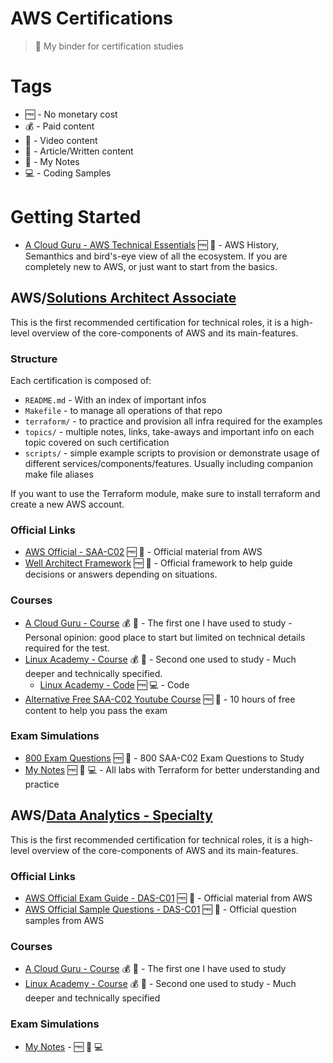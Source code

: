 # AWS Certifications
> 📒 My binder for certification studies

# Tags

* 🆓 - No monetary cost
* 💰 - Paid content
* 📼 - Video content
* 📖 - Article/Written content
* 📝 - My Notes
* 💻 - Coding Samples

# Getting Started

* [A Cloud Guru - AWS Technical Essentials](https://acloud.guru/learn/aws-technical-essentials) 🆓 📼 - AWS History, Semanthics and bird's-eye view of all the ecosystem. If you are completely new to AWS, or just want to start from the basics.

## AWS/[Solutions Architect Associate](solutions-architect-associate/)

This is the first recommended certification for technical roles, it is a high-level overview of the core-components of AWS and its main-features.

### Structure

Each certification is composed of:
* `README.md` - With an index of important infos
* `Makefile` - to manage all operations of that repo
* `terraform/` - to practice and provision all infra required for the examples
* `topics/` - multiple notes, links, take-aways and important info on each topic covered on such certification
* `scripts/` - simple example scripts to provision or demonstrate usage of different services/components/features. Usually including companion make file aliases

If you want to use the Terraform module, make sure to install terraform and create a new AWS account.


### Official Links

* [AWS Official - SAA-C02](https://aws.amazon.com/certification/certified-solutions-architect-associate/) 🆓 📖 - Official material from AWS
* [Well Architect Framework](https://aws.amazon.com/architecture/well-architected/) 🆓  📖 - Official framework to help guide decisions or answers depending on situations.

### Courses

* [A Cloud Guru - Course](https://acloud.guru/learn/aws-certified-solutions-architect-associate) 💰 📼 - The first one I have used to study - Personal opinion: good place to start but limited on technical details required for the test.
* [Linux Academy - Course](http://github.com/linuxacademy/content-aws-csa2019) 💰 📼 - Second one used to study - Much deeper and technically specified.
  * [Linux Academy - Code](https://github.com/linuxacademy/content-aws-csa2019) 🆓 💻 - Code
* [Alternative Free SAA-C02 Youtube Course](https://www.youtube.com/watch?v=Ia-UEYYR44s&feature=youtu.be) 🆓 📼 - 10 hours of free content to help you pass the exam

### Exam Simulations

* [800 Exam Questions](https://www.youtube.com/watch?v=pPCru6sKsZU&feature=youtu.be) 🆓 📼 - 800 SAA-C02 Exam Questions to Study
* [My Notes](solutions-architect-associate/) 🆓 📝 💻 - All labs with Terraform for better understanding and practice

## AWS/[Data Analytics - Specialty](data-analytics-specialty/)

This is the first recommended certification for technical roles, it is a high-level overview of the core-components of AWS and its main-features.

### Official Links

* [AWS Official Exam Guide - DAS-C01](https://d1.awsstatic.com/training-and-certification/docs-data-analytics-specialty/AWS-Certified-Data-Analytics-Specialty_Exam-Guide.pdf) 🆓 📖 - Official material from AWS
* [AWS Official Sample Questions - DAS-C01](https://d1.awsstatic.com/training-and-certification/docs-data-analytics-specialty/AWS-Certified-Data-Analytics-Specialty_Sample-Questions.pdf) 🆓 📖 - Official question samples from AWS

### Courses

* [A Cloud Guru - Course](https://learn.acloud.guru/course/aws-certified-big-data-specialty/dashboard) 💰 📼 - The first one I have used to study
* [Linux Academy - Course](http://github.com/linuxacademy/content-aws-csa2019) 💰 📼 - Second one used to study - Much deeper and technically specified

### Exam Simulations

* [My Notes](data-analytics-specialty/) - 🆓 📝 💻
